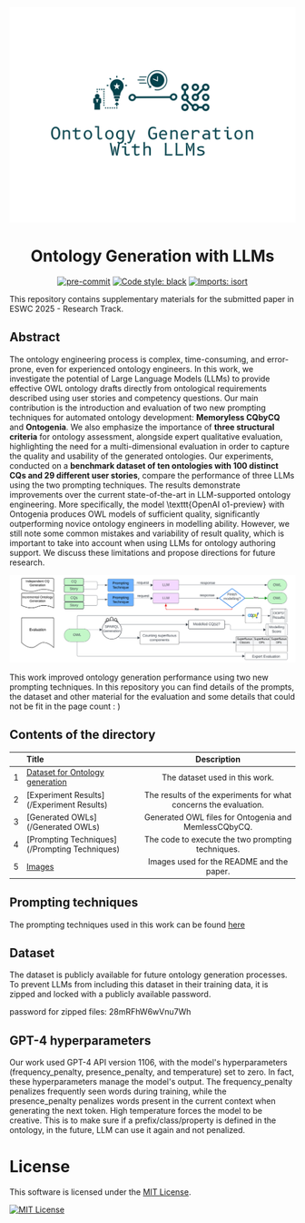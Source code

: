 <div align="center">
 <img src="Images/ontology-generation-with-llms-high-resolution-logo.png"/>
 <H1>Ontology Generation with LLMs</H1>

[![pre-commit](https://img.shields.io/badge/pre--commit-enabled-brightgreen?logo=pre-commit)](https://github.com/pre-commit/pre-commit)
[![Code style: black](https://img.shields.io/badge/code%20style-black-000000.svg)](https://github.com/psf/black)
[![Imports: isort](https://img.shields.io/badge/%20imports-isort-%231674b1?style=flat&labelColor=ef8336)](https://pycqa.github.io/isort/)

</div>


This repository contains supplementary materials for the submitted paper in ESWC 2025 - Research Track.  

## Abstract

The ontology engineering process is complex, time-consuming, and error-prone, even for experienced ontology engineers. In this work, we investigate the potential of Large Language Models (LLMs) to provide effective OWL ontology drafts directly from ontological requirements described using user stories and competency questions. Our main contribution is the introduction and evaluation of two new prompting techniques for automated ontology development: **Memoryless CQbyCQ** and **Ontogenia**. We also emphasize the importance of **three structural criteria** for ontology assessment, alongside expert qualitative evaluation, highlighting the need for a multi-dimensional evaluation in order to capture the quality and usability of the generated ontologies. Our experiments, conducted on a **benchmark dataset of ten ontologies with 100 distinct CQs and 29 different user stories**, compare the performance of three LLMs using the two prompting techniques. The results demonstrate improvements over the current state-of-the-art in LLM-supported ontology engineering. More specifically, the model \texttt{OpenAI o1-preview} with Ontogenia produces OWL models of sufficient quality, significantly outperforming novice ontology engineers in modelling ability. However, we still note some common mistakes and variability of result quality, which is important to take into account when using LLMs for ontology authoring support. We discuss these limitations and propose directions for future research.



![alt text](Images/digram.png)


This work improved ontology generation performance using two new prompting techniques. In this repository you can find details of the prompts, the dataset and other material for the evaluation and some details that could not be fit in the page count : )



## Contents of the directory

|   | Title                                                      |                         Description                         |
|:-:|:-----------------------------------------------------------|:---------------------------------------------------------:|
| 1 | [Dataset for Ontology generation](/Dataset_OntoGen)          |   The dataset used in this work.                                  |
| 2 | [Experiment Results](/Experiment Results)  |           The results of the experiments for what concerns the evaluation.            |
|3 | [Generated OWLs](/Generated OWLs)       |             Generated OWL files for Ontogenia and MemlessCQbyCQ.              |
|4| [Prompting Techniques](/Prompting Techniques)|              The code to execute the two prompting techniques.              |
|5|  [Images](/Images)      |                     Images used for the README and the paper.   

## Prompting techniques
The prompting techniques used in this work can be found [here](/PromptingTechniques)


## Dataset
The dataset is publicly available for future ontology generation processes. To prevent LLMs from including this dataset in their training data, it is zipped and locked with a publicly available password.

password for zipped files: 28mRFhW6wVnu7Wh


## GPT-4 hyperparameters
Our work used GPT-4 API version 1106, with the model's hyperparameters (frequency\_penalty, presence\_penalty, and temperature) set to zero. In fact, these hyperparameters manage the model's output. The frequency\_penalty penalizes frequently seen words during training, while the presence\_penalty penalizes words present in the current context when generating the next token. High temperature forces the model to be creative. This is to make sure if a prefix/class/property is defined in the ontology, in the future, LLM can use it again and not penalized.

# License
<p>
  This software is licensed under the
  <a href="https://opensource.org/licenses/MIT" target="_blank">MIT License</a>.
</p>
<a href="https://opensource.org/licenses/MIT" target="_blank">
  <img src="https://img.shields.io/badge/License-MIT-blue.svg" alt="MIT License">
</a
